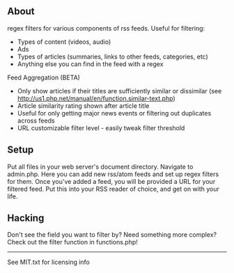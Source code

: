 About
-----
regex filters for various components of rss feeds. Useful for filtering:
* Types of content (videos, audio)
* Ads
* Types of articles (summaries, links to other feeds, categories, etc)
* Anything else you can find in the feed with a regex

Feed Aggregation (BETA)
* Only show articles if their titles are sufficiently similar or dissimilar (see http://us1.php.net/manual/en/function.similar-text.php)
* Article similarity rating shown after article title
* Useful for only getting major news events or filtering out duplicates across feeds
* URL customizable filter level - easily tweak filter threshold

Setup
-----
Put all files in your web server's document directory.
Navigate to admin.php. Here you can add new rss/atom feeds and set up regex filters for them.
Once you've added a feed, you will be provided a URL for your filtered feed. Put this into your RSS reader of choice, and get on with your life.

Hacking
-------
Don't see the field you want to filter by? Need something more complex? Check out the filter function in functions.php!

*****************
See MIT.txt for licensing info
